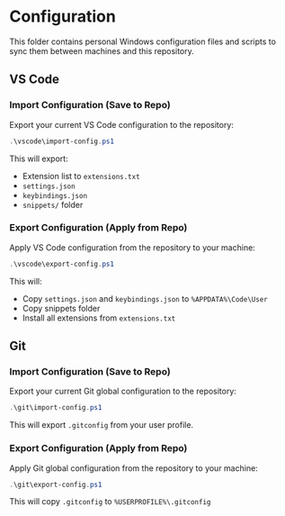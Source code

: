 # Configuration

This folder contains personal Windows configuration files and scripts to sync them between machines and this repository.

## VS Code

### Import Configuration (Save to Repo)

Export your current VS Code configuration to the repository:

```powershell
.\vscode\import-config.ps1
```

This will export:

- Extension list to `extensions.txt`
- `settings.json`
- `keybindings.json`
- `snippets/` folder

### Export Configuration (Apply from Repo)

Apply VS Code configuration from the repository to your machine:

```powershell
.\vscode\export-config.ps1
```

This will:

- Copy `settings.json` and `keybindings.json` to `%APPDATA%\Code\User`
- Copy snippets folder
- Install all extensions from `extensions.txt`

## Git

### Import Configuration (Save to Repo)

Export your current Git global configuration to the repository:

```powershell
.\git\import-config.ps1
```

This will export `.gitconfig` from your user profile.

### Export Configuration (Apply from Repo)

Apply Git global configuration from the repository to your machine:

```powershell
.\git\export-config.ps1
```

This will copy `.gitconfig` to `%USERPROFILE%\.gitconfig`
